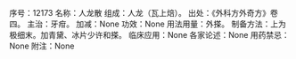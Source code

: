序号：12173
名称：人龙散
组成：人龙（瓦上焙）。
出处：《外科方外奇方》卷四。
主治：牙疳。
加减：None
功效：None
用法用量：外搽。
制备方法：上为极细末。加青黛、冰片少许和搽。
临床应用：None
各家论述：None
用药禁忌：None
附注：None
